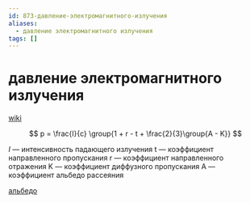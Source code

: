 ```yaml
---
id: 873-давление-электромагнитного-излучения
aliases:
  - давление электромагнитного излучения
tags: []
---
```


# давление электромагнитного излучения

[wiki](https://ru.wikipedia.org/wiki/%D0%94%D0%B0%D0%B2%D0%BB%D0%B5%D0%BD%D0%B8%D0%B5_%D1%8D%D0%BB%D0%B5%D0%BA%D1%82%D1%80%D0%BE%D0%BC%D0%B0%D0%B3%D0%BD%D0%B8%D1%82%D0%BD%D0%BE%D0%B3%D0%BE_%D0%B8%D0%B7%D0%BB%D1%83%D1%87%D0%B5%D0%BD%D0%B8%D1%8F)

$$
p = \frac{I}{c} \group{1 + r - t + \frac{2}{3}\group{A - K}}
$$

$I$ — интенсивность падающего излучения
t — коэффициент направленного пропускания
r — коэффициент направленного отражения
K — коэффициент диффузного пропускания
A — коэффициент альбедо рассеяния

[альбедо](https://ru.wikipedia.org/wiki/%D0%90%D0%BB%D1%8C%D0%B1%D0%B5%D0%B4%D0%BE)

